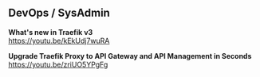 ## DevOps / SysAdmin

**What's new in Traefik v3**  
https://youtu.be/kEkUdj7wuRA

**Upgrade Traefik Proxy to API Gateway and API Management in Seconds**  
https://youtu.be/zriUO5YPgFg
